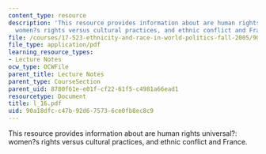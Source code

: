 ```yaml
---
content_type: resource
description: 'This resource provides information about are human rights universal?:
  women?s rights versus cultural practices, and ethnic conflict and France.'
file: /courses/17-523-ethnicity-and-race-in-world-politics-fall-2005/90a18dfcc47b92d675736ce0fb8ec8c9_l_16.pdf
file_type: application/pdf
learning_resource_types:
- Lecture Notes
ocw_type: OCWFile
parent_title: Lecture Notes
parent_type: CourseSection
parent_uid: 8780f61e-e01f-cf22-61f5-c4981a66ead1
resourcetype: Document
title: l_16.pdf
uid: 90a18dfc-c47b-92d6-7573-6ce0fb8ec8c9
---
```

This resource provides information about are human rights universal?: women?s rights versus cultural practices, and ethnic conflict and France.

